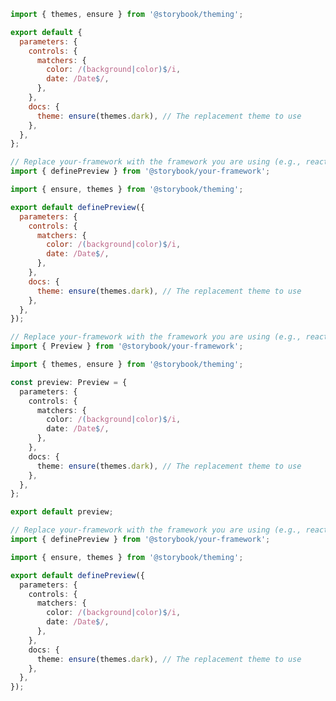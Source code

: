 <!-- TODO: Vet this example for addon usage in CSF Next -->

```js filename=".storybook/preview.js" renderer="common" language="js" tabTitle="CSF 3"
import { themes, ensure } from '@storybook/theming';

export default {
  parameters: {
    controls: {
      matchers: {
        color: /(background|color)$/i,
        date: /Date$/,
      },
    },
    docs: {
      theme: ensure(themes.dark), // The replacement theme to use
    },
  },
};
```

```js filename=".storybook/preview.js" renderer="react" language="js" tabTitle="CSF Next 🧪"
// Replace your-framework with the framework you are using (e.g., react, nextjs, experimental-nextjs-vite)
import { definePreview } from '@storybook/your-framework';

import { ensure, themes } from '@storybook/theming';

export default definePreview({
  parameters: {
    controls: {
      matchers: {
        color: /(background|color)$/i,
        date: /Date$/,
      },
    },
    docs: {
      theme: ensure(themes.dark), // The replacement theme to use
    },
  },
});
```

```ts filename=".storybook/preview.ts" renderer="common" language="ts" tabTitle="CSF 3"
// Replace your-framework with the framework you are using (e.g., react, vue3)
import { Preview } from '@storybook/your-framework';

import { themes, ensure } from '@storybook/theming';

const preview: Preview = {
  parameters: {
    controls: {
      matchers: {
        color: /(background|color)$/i,
        date: /Date$/,
      },
    },
    docs: {
      theme: ensure(themes.dark), // The replacement theme to use
    },
  },
};

export default preview;
```

```ts filename=".storybook/preview.ts" renderer="react" language="ts" tabTitle="CSF Next 🧪"
// Replace your-framework with the framework you are using (e.g., react, nextjs, experimental-nextjs-vite)
import { definePreview } from '@storybook/your-framework';

import { ensure, themes } from '@storybook/theming';

export default definePreview({
  parameters: {
    controls: {
      matchers: {
        color: /(background|color)$/i,
        date: /Date$/,
      },
    },
    docs: {
      theme: ensure(themes.dark), // The replacement theme to use
    },
  },
});
```
